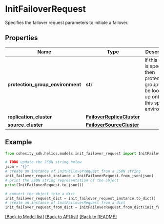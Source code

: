 # InitFailoverRequest

Specifies the failover request parameters to initiate a failover.

## Properties

Name | Type | Description | Notes
------------ | ------------- | ------------- | -------------
**protection_group_environment** | **str** | If this field is specified then protection groups will be looked up only for this specific environment | [optional] 
**replication_cluster** | [**FailoverReplicaCluster**](FailoverReplicaCluster.md) |  | [optional] 
**source_cluster** | [**FailoverSourceCluster**](FailoverSourceCluster.md) |  | [optional] 

## Example

```python
from cohesity_sdk.helios.models.init_failover_request import InitFailoverRequest

# TODO update the JSON string below
json = "{}"
# create an instance of InitFailoverRequest from a JSON string
init_failover_request_instance = InitFailoverRequest.from_json(json)
# print the JSON string representation of the object
print(InitFailoverRequest.to_json())

# convert the object into a dict
init_failover_request_dict = init_failover_request_instance.to_dict()
# create an instance of InitFailoverRequest from a dict
init_failover_request_from_dict = InitFailoverRequest.from_dict(init_failover_request_dict)
```
[[Back to Model list]](../README.md#documentation-for-models) [[Back to API list]](../README.md#documentation-for-api-endpoints) [[Back to README]](../README.md)


